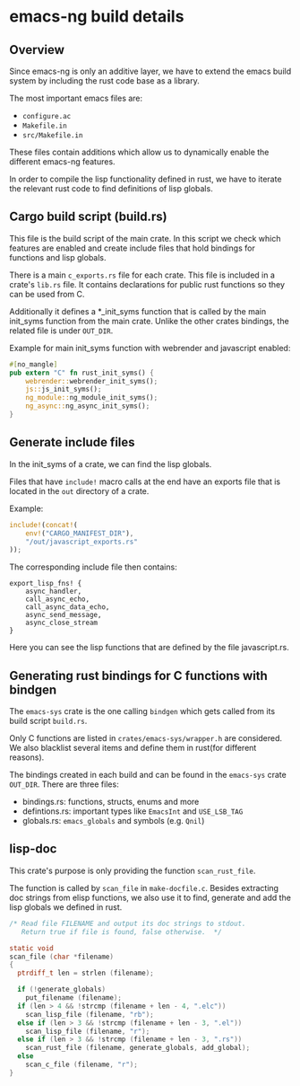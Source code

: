 # emacs-ng build details

## Overview

Since emacs-ng is only an additive layer, we have to extend the emacs
build system by including the rust code base as a library.

The most important emacs files are:

- `configure.ac`
- `Makefile.in`
- `src/Makefile.in`

These files contain additions which allow us to dynamically
enable the different emacs-ng features.

In order to compile the lisp functionality defined in rust, we have to
iterate the relevant rust code to find definitions of lisp globals.

## Cargo build script (build.rs)

This file is the build script of the main crate. In this script we
check which features are enabled and create include files that hold
bindings for functions and lisp globals.

There is a main `c_exports.rs` file for each crate. This file is
included in a crate's `lib.rs` file. It contains declarations for
public rust functions so they can be used from C.

Additionally it defines a *_init_syms function that is called by the
main init_syms function from the main crate. Unlike the other crates
bindings, the related file is under `OUT_DIR`.

Example for main init_syms function with webrender and javascript
enabled:

```rust
#[no_mangle]
pub extern "C" fn rust_init_syms() {
    webrender::webrender_init_syms();
    js::js_init_syms();
    ng_module::ng_module_init_syms();
    ng_async::ng_async_init_syms();
}
```

## Generate include files

In the init_syms of a crate, we can find the lisp globals.

Files that have `include!` macro calls at the end have an exports file
that is located in the `out` directory of a crate.

Example:

```rust
include!(concat!(
    env!("CARGO_MANIFEST_DIR"),
    "/out/javascript_exports.rs"
));
```

The corresponding include file then contains:

```
export_lisp_fns! {
    async_handler,
    call_async_echo,
    call_async_data_echo,
    async_send_message,
    async_close_stream
}
```

Here you can see the lisp functions that are defined by the file
javascript.rs.

## Generating rust bindings for C functions with bindgen

The `emacs-sys` crate is the one calling `bindgen` which gets called
from its build script `build.rs`.

Only C functions are listed in `crates/emacs-sys/wrapper.h` are considered.
We also blacklist several items and define them in rust(for different
reasons).

The bindings created in each build and can be found in the
`emacs-sys` crate `OUT_DIR`. There are three files:

- bindings.rs: functions, structs, enums and more
- defintions.rs: important types like `EmacsInt` and `USE_LSB_TAG`
- globals.rs: `emacs_globals` and symbols (e.g. `Qnil`)

## lisp-doc

This crate's purpose is only providing the function
`scan_rust_file`.

The function is called by `scan_file` in `make-docfile.c`. Besides
extracting doc strings from elisp functions, we also use it to find,
generate and add the lisp globals we defined in rust.

```c
/* Read file FILENAME and output its doc strings to stdout.
   Return true if file is found, false otherwise.  */

static void
scan_file (char *filename)
{
  ptrdiff_t len = strlen (filename);

  if (!generate_globals)
    put_filename (filename);
  if (len > 4 && !strcmp (filename + len - 4, ".elc"))
    scan_lisp_file (filename, "rb");
  else if (len > 3 && !strcmp (filename + len - 3, ".el"))
    scan_lisp_file (filename, "r");
  else if (len > 3 && !strcmp (filename + len - 3, ".rs"))
    scan_rust_file (filename, generate_globals, add_global);
  else
    scan_c_file (filename, "r");
}
```
